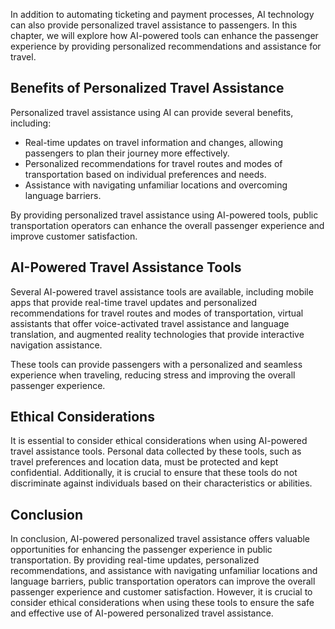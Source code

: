 
In addition to automating ticketing and payment processes, AI technology can also provide personalized travel assistance to passengers. In this chapter, we will explore how AI-powered tools can enhance the passenger experience by providing personalized recommendations and assistance for travel.

Benefits of Personalized Travel Assistance
------------------------------------------

Personalized travel assistance using AI can provide several benefits, including:

* Real-time updates on travel information and changes, allowing passengers to plan their journey more effectively.
* Personalized recommendations for travel routes and modes of transportation based on individual preferences and needs.
* Assistance with navigating unfamiliar locations and overcoming language barriers.

By providing personalized travel assistance using AI-powered tools, public transportation operators can enhance the overall passenger experience and improve customer satisfaction.

AI-Powered Travel Assistance Tools
----------------------------------

Several AI-powered travel assistance tools are available, including mobile apps that provide real-time travel updates and personalized recommendations for travel routes and modes of transportation, virtual assistants that offer voice-activated travel assistance and language translation, and augmented reality technologies that provide interactive navigation assistance.

These tools can provide passengers with a personalized and seamless experience when traveling, reducing stress and improving the overall passenger experience.

Ethical Considerations
----------------------

It is essential to consider ethical considerations when using AI-powered travel assistance tools. Personal data collected by these tools, such as travel preferences and location data, must be protected and kept confidential. Additionally, it is crucial to ensure that these tools do not discriminate against individuals based on their characteristics or abilities.

Conclusion
----------

In conclusion, AI-powered personalized travel assistance offers valuable opportunities for enhancing the passenger experience in public transportation. By providing real-time updates, personalized recommendations, and assistance with navigating unfamiliar locations and language barriers, public transportation operators can improve the overall passenger experience and customer satisfaction. However, it is crucial to consider ethical considerations when using these tools to ensure the safe and effective use of AI-powered personalized travel assistance.
